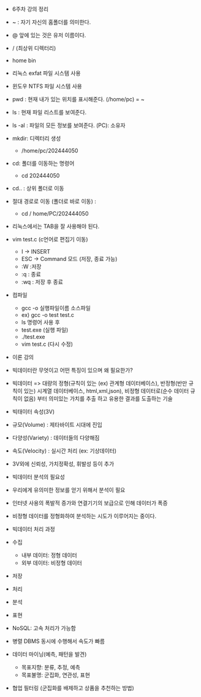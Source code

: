 - 6주차 강의 정리

- ~ : 자기 자신의 홈폴더를 의미한다.
- @ 앞에 있는 것은 유저 이름이다.

- / (최상위 디렉터리)
- home    bin

- 리눅스 exfat 파일 시스템 사용
- 윈도우 NTFS 파일 시스템 사용

- pwd : 현재 내가 있는 위치를 표시해준다. (/home/pc) = ~
- ls : 현재 파일 리스트를 보여준다.
- ls -al : 파일의 모든 정보를 보여준다. (PC): 소유자

- mkdir: 디렉터리 생성
  - /home/pc/202444050
- cd: 폴더를 이동하는 명령어
  - cd 202444050
- cd.. : 상위 폴더로 이동
- 절대 경로로 이동 (폴더로 바로 이동) :
  - cd / home/PC/202444050
- 리눅스에서는 TAB을 잘 사용해야 된다.

- vim test.c (c언어로 편집기 이동)
  - I -> INSERT
  - ESC -> Command 모드 (저장, 종료 가능)
  - :W :저장
  - :q : 종료
  - :wq : 저장 후 종료

- 컴파일
  - gcc -o 실행파일이름 소스파일
  - ex) gcc -o test test.c
  - ls 명령어 사용 후
  - test.exe (실행 파일)
  - ./test.exe
  - vim test.c (다시 수정)

- 이론 강의
- 빅데이터란 무엇이고 어떤 특징이 있으며 왜 필요한가?
- 빅데이터 => 대량의 정형(규칙이 있는 (ex) 관계형 데이터베이스), 반정형(반만 규칙이 있는) 시계열 데이터베이스, html,xml,json), 비정형 데이터로(순수 데이터 규칙이 없음)   부터 의미있는 가치를 추출   하고 유용한 결과를 도출하는 기술
  
- 빅태이터 속성(3V)
- 규모(Volume) : 제타바이트 시대에 진입
- 다양성(Variety) : 데이터들의 다양해짐
- 속도(Velocity) : 실시간 처리 (ex: 기상데이터)
- 3V외에 신뢰성, 가치정확성, 휘발성 등이 추가

- 빅데이터 분석의 필요성
- 우리에게 유의미한 정보를 얻기 위해서 분석이 필요
- 인터넷 사용의 폭발적 증가와 연결기기의 보급으로 인해 데이터가 폭증
- 비정형 데이터를 정형화하여 분석하는 시도가 이루어지는 중이다.

- 빅데이터 처리 과정
- 수집
    - 내부 데이터: 정형 데이터
    - 외부 데이터: 비정형 데이터
- 저장
- 처리
- 분석
- 표현

- NoSQL: 고속 처리가 가능함
- 병렬 DBMS 동시에 수행해서 속도가 빠름

- 데이터 마이닝(예측, 패턴을 발견)
  - 목표지향: 분류, 추정, 예측
  - 목표불명: 군집화, 연관성, 표현

- 협업 필터링 (군집화를 배제하고 상품을 추천하는 방법)


  
